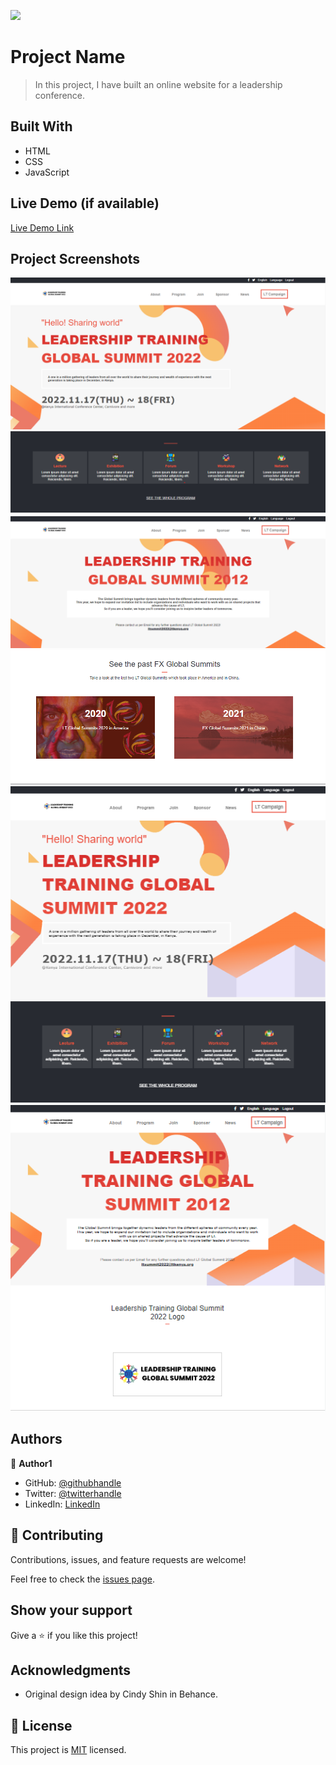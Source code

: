 ![](https://img.shields.io/badge/Microverse-blueviolet)

# Project Name

> In this project, I have built an online website for a leadership conference.


## Built With

- HTML 
- CSS
- JavaScript

## Live Demo (if available)

[Live Demo Link](https://sprightly-pasca-290d7e.netlify.app/)

## Project Screenshots
![screenshot](images/projectscreenshot1.png)
![screenshot](images/projectscreenshot2.png)
![screenshot](images/projectscreenshot3.png)
![screenshot](images/projectscreenshot4.png)
![screenshot](images/projectscreenshot5.png)
![screenshot](images/projectscreenshot6.png)

## Authors

👤 **Author1**

- GitHub: [@githubhandle](https://github.com/Rn486)
- Twitter: [@twitterhandle](https://twitter.com/recillahk)
- LinkedIn: [LinkedIn](https://www.linkedin.com/in/recillah-khamala-071151b7/)


## 🤝 Contributing

Contributions, issues, and feature requests are welcome!

Feel free to check the [issues page](https://github.com/Rn486/HTML-CSS-JavaScript-capstone-project/issues/).

## Show your support

Give a ⭐️ if you like this project!

## Acknowledgments

- Original design idea by Cindy Shin in Behance.

## 📝 License

This project is [MIT](./MIT.md) licensed.
